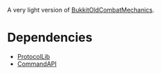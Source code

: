 A very light version of [BukkitOldCombatMechanics](https://github.com/kernitus/BukkitOldCombatMechanics).

# Dependencies
- [ProtocolLib](https://github.com/dmulloy2/ProtocolLib)
- [CommandAPI](https://github.com/JorelAli/CommandAPI)
